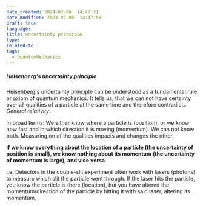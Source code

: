 ```yaml
---
date_created: 2024-07-06  14:47:31
date_modified: 2024-07-06  14:47:56
draft: true
language: 
title: uncertainty principle
type: 
related-to: 
tags:
  - QuantumMechanics
---
```



##### Heisenberg's uncertainty principle

Heisenberg's uncertainty principle can be understood as a fundamental rule or axiom
of quantum mechanics. It tells us, that we can not have certainty over all qualities of a particle at the same time and therefore contradicts *General relativity*.

In broad terms: We either know where a particle is (position), or we know how fast and in which direction it is moving (momentum). We can not know both. Measuring on of the qualities impacts and changes the other.

**if we know everything about the location of a particle (the uncertainty of position is small), we know nothing about its momentum (the uncertainty of momentum is large), and vice versa**.

i.e. Detectors in the double-slit experiment often work with lasers (photons) to measure which slit the particle went through. If the laser hits the particle, you know the particle is there (location), but you have altered the momentum/direction of the particle by hitting it with said laser, altering its momentum.



